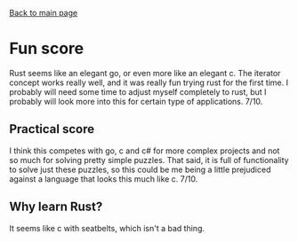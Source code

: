 [Back to main page](../readme.md)
# Fun score
Rust seems like an elegant go, or even more like an elegant c.  The iterator concept works really well, and it was really fun trying rust for the first time.  I probably will need some time to adjust myself completely to rust, but I probably will look more into this for certain type of applications.  7/10.

## Practical score
I think this competes with go, c and c# for more complex projects and not so much for solving pretty simple puzzles.  That said, it is full of functionality to solve just these puzzles, so this could be me being a little prejudiced against a language that looks this much like c.  7/10.

## Why learn Rust?
It seems like c with seatbelts, which isn't a bad thing.  
